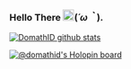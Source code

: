 ### Hello There <a href='https://baka-onichan.web.app'><img src="https://github.com/TheDudeThatCode/TheDudeThatCode/blob/master/Assets/Hi.gif" width="20"></a>(*´ω｀*). 

[![DomathID github stats](https://bad-apple-github-readme.vercel.app/api?show_bg=1&username=domathid&locale=en&show_icons=true&bg_color=ffffff&title_color=008082&text_color=223&icon_color=ff8ba7)](https://baka-onichan.web.app/)

[![@domathid's Holopin board](https://holopin.io/api/user/board?user=domathid)](https://holopin.io/@domathid)
